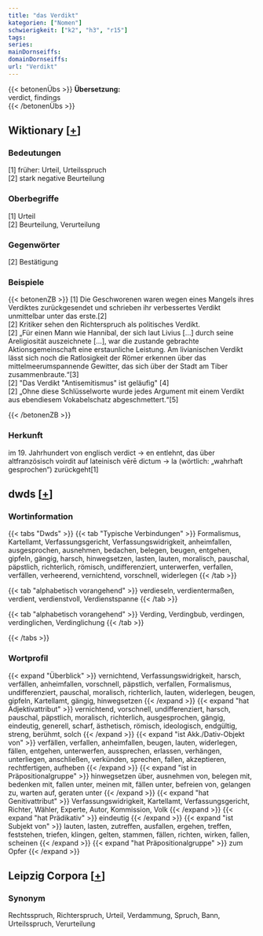 ```yaml
---
title: "das Verdikt"
kategorien: ["Nomen"]
schwierigkeit: ["k2", "h3", "r15"]
tags:
series:
mainDornseiffs:
domainDornseiffs:
url: "Verdikt"
---
```


{{< betonenÜbs >}}
**Übersetzung:**  
verdict, findings  
{{< /betonenÜbs >}}

## Wiktionary [[+](https://de.wiktionary.org/wiki/Verdikt)]

### Bedeutungen
[1] früher: Urteil, Urteilsspruch  
[2] stark negative Beurteilung  

### Oberbegriffe
[1] Urteil  
[2] Beurteilung, Verurteilung  

### Gegenwörter
[2] Bestätigung  

### Beispiele
{{< betonenZB >}}
[1] Die Geschworenen waren wegen eines Mangels ihres Verdiktes zurückgesendet und schrieben ihr verbessertes Verdikt unmittelbar unter das erste.[2]  
[2] Kritiker sehen den Richterspruch als politisches Verdikt.  
[2] „Für einen Mann wie Hannibal, der sich laut Livius […] durch seine Areligiosität auszeichnete […], war die zustande gebrachte Aktionsgemeinschaft eine erstaunliche Leistung. Am livianischen Verdikt lässt sich noch die Ratlosigkeit der Römer erkennen über das mittelmeerumspannende Gewitter, das sich über der Stadt am Tiber zusammenbraute.“[3]  
[2] "Das Verdikt "Antisemitismus" ist geläufig" [4]  
[2] „Ohne diese Schlüsselworte wurde jedes Argument mit einem Verdikt aus ebendiesem Vokabelschatz abgeschmettert.“[5]  

{{< /betonenZB >}}
### Herkunft
im 19. Jahrhundert von englisch verdict → en entlehnt, das über altfranzösisch voirdit auf lateinisch vērē dictum → la (wörtlich: „wahrhaft gesprochen“) zurückgeht[1]  



## dwds [[+](https://www.dwds.de/wb/Verdikt)]

### Wortinformation
{{< tabs "Dwds" >}}
{{< tab "Typische Verbindungen" >}}
Formalismus, Kartellamt, Verfassungsgericht, Verfassungswidrigkeit, anheimfallen, ausgesprochen, ausnehmen, bedachen, belegen, beugen, entgehen, gipfeln, gängig, harsch, hinwegsetzen, lasten, lauten, moralisch, pauschal, päpstlich, richterlich, römisch, undifferenziert, unterwerfen, verfallen, verfällen, verheerend, vernichtend, vorschnell, widerlegen
{{< /tab >}}

{{< tab "alphabetisch vorangehend" >}}
verdieseln, verdientermaßen, verdient, verdienstvoll, Verdienstspanne
{{< /tab >}}

{{< tab "alphabetisch vorangehend" >}}
Verding, Verdingbub, verdingen, verdinglichen, Verdinglichung
{{< /tab >}}

{{< /tabs >}}

### Wortprofil
{{< expand "Überblick" >}} vernichtend, Verfassungswidrigkeit, harsch, verfällen, anheimfallen, vorschnell, päpstlich, verfallen, Formalismus, undifferenziert, pauschal, moralisch, richterlich, lauten, widerlegen, beugen, gipfeln, Kartellamt, gängig, hinwegsetzen {{< /expand >}}
{{< expand "hat Adjektivattribut" >}} vernichtend, vorschnell, undifferenziert, harsch, pauschal, päpstlich, moralisch, richterlich, ausgesprochen, gängig, eindeutig, generell, scharf, ästhetisch, römisch, ideologisch, endgültig, streng, berühmt, solch {{< /expand >}}
{{< expand "ist Akk./Dativ-Objekt von" >}} verfällen, verfallen, anheimfallen, beugen, lauten, widerlegen, fällen, entgehen, unterwerfen, aussprechen, erlassen, verhängen, unterliegen, anschließen, verkünden, sprechen, fallen, akzeptieren, rechtfertigen, aufheben {{< /expand >}}
{{< expand "ist in Präpositionalgruppe" >}} hinwegsetzen über, ausnehmen von, belegen mit, bedenken mit, fallen unter, meinen mit, fällen unter, befreien von, gelangen zu, warten auf, geraten unter {{< /expand >}}
{{< expand "hat Genitivattribut" >}} Verfassungswidrigkeit, Kartellamt, Verfassungsgericht, Richter, Wähler, Experte, Autor, Kommission, Volk {{< /expand >}}
{{< expand "hat Prädikativ" >}} eindeutig {{< /expand >}}
{{< expand "ist Subjekt von" >}} lauten, lasten, zutreffen, ausfallen, ergehen, treffen, feststehen, triefen, klingen, gelten, stammen, fällen, richten, wirken, fallen, scheinen {{< /expand >}}
{{< expand "hat Präpositionalgruppe" >}} zum Opfer {{< /expand >}}

## Leipzig Corpora [[+](https://corpora.uni-leipzig.de/en/res?word=Verdikt&corpusId=deu_newscrawl-public_2018)]


### Synonym
Rechtsspruch, Richterspruch, Urteil, Verdammung, Spruch, Bann, Urteilsspruch, Verurteilung

